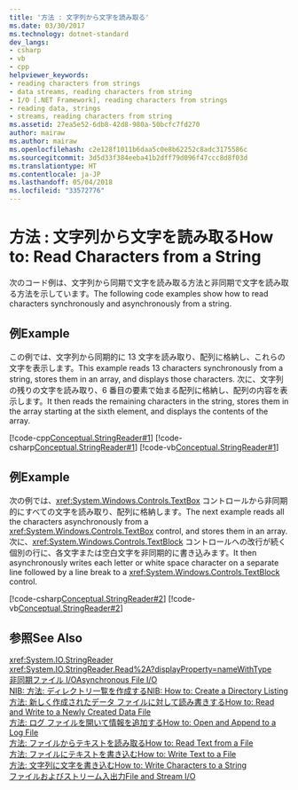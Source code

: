 ```yaml
---
title: '方法 : 文字列から文字を読み取る'
ms.date: 03/30/2017
ms.technology: dotnet-standard
dev_langs:
- csharp
- vb
- cpp
helpviewer_keywords:
- reading characters from strings
- data streams, reading characters from string
- I/O [.NET Framework], reading characters from strings
- reading data, strings
- streams, reading characters from string
ms.assetid: 27ea5e52-6db8-42d8-980a-50bcfc7fd270
author: mairaw
ms.author: mairaw
ms.openlocfilehash: c2e128f1011b6daa5c0e8b62252c8adc3175586c
ms.sourcegitcommit: 3d5d33f384eeba41b2dff79d096f47ccc8d8f03d
ms.translationtype: HT
ms.contentlocale: ja-JP
ms.lasthandoff: 05/04/2018
ms.locfileid: "33572776"
---
```

# <a name="how-to-read-characters-from-a-string"></a><span data-ttu-id="57ebc-102">方法 : 文字列から文字を読み取る</span><span class="sxs-lookup"><span data-stu-id="57ebc-102">How to: Read Characters from a String</span></span>
<span data-ttu-id="57ebc-103">次のコード例は、文字列から同期で文字を読み取る方法と非同期で文字を読み取る方法を示しています。</span><span class="sxs-lookup"><span data-stu-id="57ebc-103">The following code examples show how to read characters synchronously and asynchronously from a string.</span></span>  
  
## <a name="example"></a><span data-ttu-id="57ebc-104">例</span><span class="sxs-lookup"><span data-stu-id="57ebc-104">Example</span></span>  
 <span data-ttu-id="57ebc-105">この例では、文字列から同期的に 13 文字を読み取り、配列に格納し、これらの文字を表示します。</span><span class="sxs-lookup"><span data-stu-id="57ebc-105">This example reads 13 characters synchronously from a string, stores them in an array, and displays those characters.</span></span> <span data-ttu-id="57ebc-106">次に、文字列の残りの文字を読み取り、6 番目の要素で始まる配列に格納し、配列の内容を表示します。</span><span class="sxs-lookup"><span data-stu-id="57ebc-106">It then reads the remaining characters in the string, stores them in the array starting at the sixth element, and displays the contents of the array.</span></span>  
  
 [!code-cpp[Conceptual.StringReader#1](../../../samples/snippets/cpp/VS_Snippets_CLR/conceptual.stringreader/cpp/source.cpp#1)]
 [!code-csharp[Conceptual.StringReader#1](../../../samples/snippets/csharp/VS_Snippets_CLR/conceptual.stringreader/cs/source.cs#1)]
 [!code-vb[Conceptual.StringReader#1](../../../samples/snippets/visualbasic/VS_Snippets_CLR/conceptual.stringreader/vb/source.vb#1)]  
  
## <a name="example"></a><span data-ttu-id="57ebc-107">例</span><span class="sxs-lookup"><span data-stu-id="57ebc-107">Example</span></span>  
 <span data-ttu-id="57ebc-108">次の例では、<xref:System.Windows.Controls.TextBox> コントロールから非同期的にすべての文字を読み取り、配列に格納します。</span><span class="sxs-lookup"><span data-stu-id="57ebc-108">The next example reads all the characters asynchronously from a <xref:System.Windows.Controls.TextBox> control, and stores them in an array.</span></span> <span data-ttu-id="57ebc-109">次に、<xref:System.Windows.Controls.TextBlock> コントロールへの改行が続く個別の行に、各文字または空白文字を非同期的に書き込みます。</span><span class="sxs-lookup"><span data-stu-id="57ebc-109">It then asynchronously writes each letter or white space character on a separate line followed by a line break to a <xref:System.Windows.Controls.TextBlock> control.</span></span>  
  
 [!code-csharp[Conceptual.StringReader#2](../../../samples/snippets/csharp/VS_Snippets_CLR/conceptual.stringreader/cs/source2.cs#2)]
 [!code-vb[Conceptual.StringReader#2](../../../samples/snippets/visualbasic/VS_Snippets_CLR/conceptual.stringreader/vb/source2.vb#2)]  
  
## <a name="see-also"></a><span data-ttu-id="57ebc-110">参照</span><span class="sxs-lookup"><span data-stu-id="57ebc-110">See Also</span></span>  
 <xref:System.IO.StringReader>  
 <xref:System.IO.StringReader.Read%2A?displayProperty=nameWithType>  
 [<span data-ttu-id="57ebc-111">非同期ファイル I/O</span><span class="sxs-lookup"><span data-stu-id="57ebc-111">Asynchronous File I/O</span></span>](../../../docs/standard/io/asynchronous-file-i-o.md)  
 [<span data-ttu-id="57ebc-112">NIB: 方法: ディレクトリ一覧を作成する</span><span class="sxs-lookup"><span data-stu-id="57ebc-112">NIB: How to: Create a Directory Listing</span></span>](https://msdn.microsoft.com/library/4d2772b1-b991-4532-a8a6-6ef733277e69)  
 [<span data-ttu-id="57ebc-113">方法: 新しく作成されたデータ ファイルに対して読み書きする</span><span class="sxs-lookup"><span data-stu-id="57ebc-113">How to: Read and Write to a Newly Created Data File</span></span>](../../../docs/standard/io/how-to-read-and-write-to-a-newly-created-data-file.md)  
 [<span data-ttu-id="57ebc-114">方法: ログ ファイルを開いて情報を追加する</span><span class="sxs-lookup"><span data-stu-id="57ebc-114">How to: Open and Append to a Log File</span></span>](../../../docs/standard/io/how-to-open-and-append-to-a-log-file.md)  
 [<span data-ttu-id="57ebc-115">方法: ファイルからテキストを読み取る</span><span class="sxs-lookup"><span data-stu-id="57ebc-115">How to: Read Text from a File</span></span>](../../../docs/standard/io/how-to-read-text-from-a-file.md)  
 [<span data-ttu-id="57ebc-116">方法: ファイルにテキストを書き込む</span><span class="sxs-lookup"><span data-stu-id="57ebc-116">How to: Write Text to a File</span></span>](../../../docs/standard/io/how-to-write-text-to-a-file.md)  
 [<span data-ttu-id="57ebc-117">方法: 文字列に文字を書き込む</span><span class="sxs-lookup"><span data-stu-id="57ebc-117">How to: Write Characters to a String</span></span>](../../../docs/standard/io/how-to-write-characters-to-a-string.md)  
 [<span data-ttu-id="57ebc-118">ファイルおよびストリーム入出力</span><span class="sxs-lookup"><span data-stu-id="57ebc-118">File and Stream I/O</span></span>](../../../docs/standard/io/index.md)
